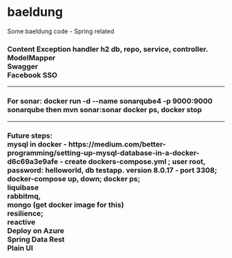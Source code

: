 # baeldung
Some baeldung code - Spring related

<h3> Content
Exception handler h2 db, repo, service, controller. 
<br>ModelMapper
<br>Swagger 
<br>Facebook SSO 
<hr>
 
<h3>For sonar: 
 docker run -d --name sonarqube4 -p 9000:9000 sonarqube
 then mvn sonar:sonar
docker ps, docker stop 

<hr>
<h3>Future steps: 
<br>mysql in docker 
  - https://medium.com/better-programming/setting-up-mysql-database-in-a-docker-d6c69a3e9afe
  - create dockers-compose.yml ; user root, password: helloworld, db testapp. version 8.0.17
  - port 3308; docker-compose up, down; docker ps; 
<br>liquibase 
<br>rabbitmq, 
<br>mongo (get docker image for this) 
<br>resilience; 
<br>reactive
<br>Deploy on Azure
<br>Spring Data Rest
<br>Plain UI
